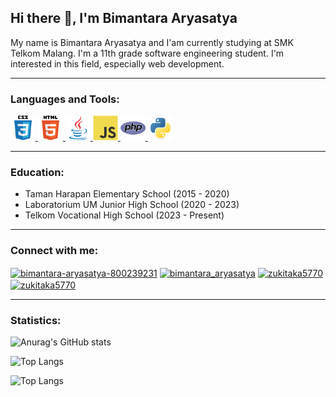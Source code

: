## Hi there 👋, I'm Bimantara Aryasatya

My name is Bimantara Aryasatya and I'am currently studying at SMK Telkom Malang. I'm a 11th grade software engineering student. I'm interested in this field, especially web development.
  
---

### Languages and Tools:
<p align="left"> 
<a href="https://www.w3schools.com/css/" target="_blank" rel="noreferrer"> <img src="https://raw.githubusercontent.com/devicons/devicon/master/icons/css3/css3-original-wordmark.svg" alt="css3" width="40" height="40"/> </a> 
<a href="https://www.w3.org/html/" target="_blank" rel="noreferrer"> <img src="https://raw.githubusercontent.com/devicons/devicon/master/icons/html5/html5-original-wordmark.svg" alt="html5" width="40" height="40"/> </a> 
<a href="https://www.java.com" target="_blank" rel="noreferrer"> <img src="https://raw.githubusercontent.com/devicons/devicon/master/icons/java/java-original.svg" alt="java" width="40" height="40"/> </a> 
<a href="https://developer.mozilla.org/en-US/docs/Web/JavaScript" target="_blank" rel="noreferrer"> <img src="https://raw.githubusercontent.com/devicons/devicon/master/icons/javascript/javascript-original.svg" alt="javascript" width="40" height="40"/> </a> 
<a href="https://www.php.net" target="_blank" rel="noreferrer"> <img src="https://raw.githubusercontent.com/devicons/devicon/master/icons/php/php-original.svg" alt="php" width="40" height="40"/> </a> 
<a href="https://www.python.org" target="_blank" rel="noreferrer"> <img src="https://raw.githubusercontent.com/devicons/devicon/master/icons/python/python-original.svg" alt="python" width="40" height="40"/> </a> </p>

---

### Education:
- Taman Harapan Elementary School (2015 - 2020)
- Laboratorium UM Junior High School (2020 - 2023)
- Telkom Vocational High School (2023 - Present)

---

### Connect with me:
<p align="left">
<a href="https://linkedin.com/in/bimantara-aryasatya-800239231" target="_blank"><img align="center" src="https://raw.githubusercontent.com/rahuldkjain/github-profile-readme-generator/master/src/images/icons/Social/linked-in-alt.svg" alt="bimantara-aryasatya-800239231" height="30" width="40" /></a>
<a href="https://instagram.com/bimantara_aryasatya" target="_blank"><img align="center" src="https://raw.githubusercontent.com/rahuldkjain/github-profile-readme-generator/master/src/images/icons/Social/instagram.svg" alt="bimantara_aryasatya" height="30" width="40" /></a>
<a href="https://www.youtube.com//@zukitaka5770" target="_blank"><img align="center" src="https://raw.githubusercontent.com/rahuldkjain/github-profile-readme-generator/master/src/images/icons/Social/youtube.svg" alt="zukitaka5770" height="30" width="40" /></a>
<a href="https://github.com/bimantaraaryasatya" target="_blank"><img align="center" src="https://raw.githubusercontent.com/rahuldkjain/github-profile-readme-generator/master/src/images/icons/Social/github.svg" alt="zukitaka5770" height="30" width="40" /></a>
</p> 

---
### Statistics:

![Anurag's GitHub stats](https://github-readme-stats.vercel.app/api?username=bimantaraaryasatya&show=reviews,discussions_started,discussions_answered,prs_merged,prs_merged_percentage&theme=tokyonight)

![Top Langs](https://github-readme-stats.vercel.app/api/top-langs/?username=bimantaraaryasatya&hide_progress=true&theme=tokyonight)

![Top Langs](https://github-readme-stats.vercel.app/api/top-langs/?username=bimantaraaryasatya&langs_count=8&theme=tokyonight)
